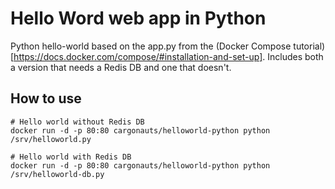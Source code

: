 # Hello Word web app in Python
Python hello-world based on the app.py from the (Docker Compose tutorial)[https://docs.docker.com/compose/#installation-and-set-up].
Includes both a version that needs a Redis DB and one that doesn't.

## How to use
```
# Hello world without Redis DB
docker run -d -p 80:80 cargonauts/helloworld-python python /srv/helloworld.py

# Hello world with Redis DB
docker run -d -p 80:80 cargonauts/helloworld-python python /srv/helloworld-db.py
```
